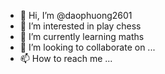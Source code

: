 - 👋 Hi, I’m @daophuong2601
- 👀 I’m interested in play chess
- 🌱 I’m currently learning maths
- 💞️ I’m looking to collaborate on ...
- 📫 How to reach me ...

<!---
daophuong2601/daophuong2601 is a ✨ special ✨ repository because its `README.md` (this file) appears on your GitHub profile.
You can click the Preview link to take a look at your changes.
--->
